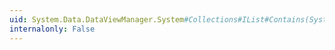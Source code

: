 ```yaml
---
uid: System.Data.DataViewManager.System#Collections#IList#Contains(System.Object)
internalonly: False
---
```

